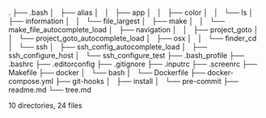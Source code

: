 .
├── .bash
│   ├── alias
│   │   ├── app
│   │   ├── color
│   │   └── ls
│   ├── information
│   │   └── file_largest
│   ├── make
│   │   └── make_file_autocomplete_load
│   ├── navigation
│   │   ├── project_goto
│   │   └── project_goto_autocomplete_load
│   ├── osx
│   │   └── finder_cd
│   └── ssh
│       ├── ssh_config_autocomplete_load
│       ├── ssh_configure_host
│       └── ssh_configure_test
├── .bash_profile
├── .bashrc
├── .editorconfig
├── .gitignore
├── .inputrc
├── .screenrc
├── Makefile
├── docker
│   └── bash
│       └── Dockerfile
├── docker-compose.yml
├── git-hooks
│   ├── install
│   └── pre-commit
├── readme.md
└── tree.md

10 directories, 24 files

